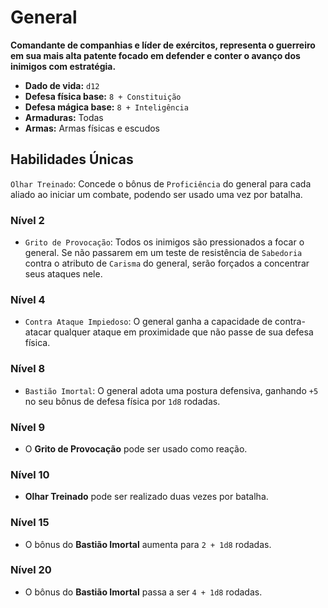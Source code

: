 # General
**Comandante de companhias e líder de exércitos, representa o guerreiro em sua mais alta patente focado em defender e conter o avanço dos inimigos com estratégia.**

- **Dado de vida:** `d12`
- **Defesa física base:** `8 + Constituição`
- **Defesa mágica base:** `8 + Inteligência`
- **Armaduras:** Todas
- **Armas:** Armas físicas e escudos

## Habilidades Únicas
`Olhar Treinado`: Concede o bônus de `Proficiência` do general para cada aliado ao iniciar um combate, podendo ser usado uma vez por batalha.

### Nível 2
- `Grito de Provocação`: Todos os inimigos são pressionados a focar o general. Se não passarem em um teste de resistência de `Sabedoria` contra o atributo de `Carisma` do general, serão forçados a concentrar seus ataques nele.

### Nível 4
- `Contra Ataque Impiedoso`: O general ganha a capacidade de contra-atacar qualquer ataque em proximidade que não passe de sua defesa física.

### Nível 8
- `Bastião Imortal`: O general adota uma postura defensiva, ganhando `+5` no seu bônus de defesa física por `1d8` rodadas.

### Nível 9
- O **Grito de Provocação** pode ser usado como reação.

### Nível 10
- **Olhar Treinado** pode ser realizado duas vezes por batalha.

### Nível 15
- O bônus do **Bastião Imortal** aumenta para `2 + 1d8` rodadas.

### Nível 20
- O bônus do **Bastião Imortal** passa a ser `4 + 1d8` rodadas.